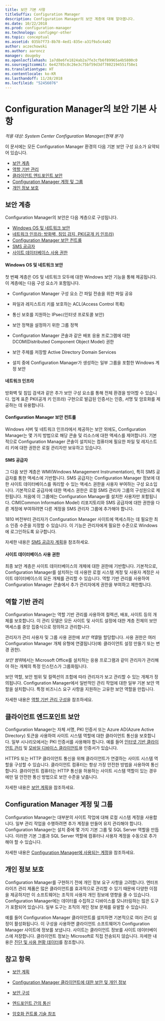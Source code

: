 ```yaml
---
title: 보안 기본 사항
titleSuffix: Configuration Manager
description: Configuration Manager의 보안 계층에 대해 알아봅니다.
ms.date: 10/22/2018
ms.prod: configuration-manager
ms.technology: configmgr-other
ms.topic: conceptual
ms.assetid: 035b7f73-8b78-4ed1-835e-a31f9a5c4a02
author: aczechowski
ms.author: aaroncz
manager: dougeby
ms.openlocfilehash: 1a7d8e6fe1824ab2a7fe3cfb6f89965a4b5800c0
ms.sourcegitcommit: 6e42785c8c26e3c75bf59d3df7802194551f58e1
ms.translationtype: HT
ms.contentlocale: ko-KR
ms.lasthandoff: 11/28/2018
ms.locfileid: "52456076"
---
```

# <a name="fundamentals-of-security-for-configuration-manager"></a>Configuration Manager의 보안 기본 사항

*적용 대상: System Center Configuration Manager(현재 분기)*

이 문서에는 모든 Configuration Manager 환경의 다음 기본 보안 구성 요소가 요약되어 있습니다.
- [보안 계층](#bkmk_layers)
- [역할 기반 관리](#bkmk_rba)
- [클라이언트 엔드포인트 보안](#bkmk_endpoints)
- [Configuration Manager 계정 및 그룹](#bkmk_accounts)
- [개인 정보 보호](#bkmk_privacy)

## <a name="bkmk_layers"></a> 보안 계층

Configuration Manager의 보안은 다음 계층으로 구성됩니다. 
- [Windows OS 및 네트워크 보안](#bkmk_layer-windows)
- [네트워크 인프라: 방화벽, 침입 감지, PKI(공개 키 인프라)](#bkmk_layer-network)
- [Configuration Manager 보안 컨트롤](#bkmk_layer-cm)
- [SMS 공급자](#bkmk_layer-provider)
- [사이트 데이터베이스 사용 권한](#bkmk_layer-db)

#### <a name="bkmk_layer-windows"></a> Windows OS 및 네트워크 보안
첫 번째 계층은 OS 및 네트워크 모두에 대한 Windows 보안 기능을 통해 제공됩니다. 이 계층에는 다음 구성 요소가 포함됩니다.  

-   Configuration Manager 구성 요소 간 파일 전송을 위한 파일 공유  

-   파일과 레지스트리 키를 보호하는 ACL(Access Control 목록)  

-   통신 보호를 지원하는 IPsec(인터넷 프로토콜 보안)  

-   보안 정책을 설정하기 위한 그룹 정책  

-   Configuration Manager 콘솔과 같은 배포 응용 프로그램에 대한 DCOM(Distributed Component Object Model) 권한  

-   보안 주체를 저장할 Active Directory Domain Services  

-   설치 중에 Configuration Manager가 생성하는 일부 그룹을 포함한 Windows 계정 보안  

#### <a name="bkmk_layer-network"></a> 네트워크 인프라

방화벽 및 침입 검색과 같은 추가 보안 구성 요소를 통해 전체 환경을 방어할 수 있습니다. 업계 표준 PKI(공개 키 인프라) 구현으로 발급된 인증서는 인증, 서명 및 암호화를 제공하는 데 유용합니다.  

#### <a name="bkmk_layer-cm"></a> Configuration Manager 보안 컨트롤

Windows 서버 및 네트워크 인프라에서 제공하는 보안 외에도, Configuration Manager는 몇 가지 방법으로 해당 콘솔 및 리소스에 대한 액세스를 제어합니다. 기본적으로 Configuration Manager 콘솔이 설치되는 컴퓨터에 필요한 파일 및 레지스트리 키에 대한 권한은 로컬 관리자만 보유하고 있습니다.  

#### <a name="bkmk_layer-provider"></a> SMS 공급자

그 다음 보안 계층은 WMI(Windows Management Instrumentation), 특히 SMS 공급자를 통한 액세스에 기반합니다. SMS 공급자는 Configuration Manager 정보에 대한 사이트 데이터베이스를 쿼리할 수 있는 액세스 권한을 사용자 부여하는 구성 요소입니다. 기본적으로 공급자에 대한 액세스 권한은 로컬 SMS 관리자 그룹의 구성원으로 제한됩니다. 처음에 이 그룹에는 Configuration Manager를 설치한 사용자만 포함됩니다. CIM(Common Information Model) 리포지토리와 SMS 공급자에 대한 권한을 다른 계정에 부여하려면 다른 계정을 SMS 관리자 그룹에 추가해야 합니다.  

1810 버전부터 관리자가 Configuration Manager 사이트에 액세스하는 데 필요한 최소 인증 수준을 지정할 수 있습니다. 이 기능은 관리자에게 필요한 수준으로 Windows에 로그인하도록 요구합니다. <!--1357013-->  

자세한 내용은 [SMS 공급자 계획](/sccm/core/plan-design/hierarchy/plan-for-the-sms-provider)을 참조하세요.

#### <a name="bkmk_layer-db"></a> 사이트 데이터베이스 사용 권한

최종 보안 계층은 사이트 데이터베이스의 개체에 대한 권한에 기반합니다. 기본적으로, Configuration Manager를 설치하는 데 사용한 로컬 시스템 계정 및 사용자 계정은 사이트 데이터베이스의 모든 개체를 관리할 수 있습니다. 역할 기반 관리를 사용하여 Configuration Manager 콘솔에서 추가 관리자에게 권한을 부여하고 제한합니다.  



## <a name="bkmk_rba"></a> 역할 기반 관리  

 Configuration Manager는 역할 기반 관리를 사용하여 컬렉션, 배포, 사이트 등의 개체를 보호합니다. 이 관리 모델은 모든 사이트 및 사이트 설정에 대한 계층 전체의 보안 액세스를 중앙 집중식으로 정의하고 관리합니다. 

 관리자가 관리 사용자 및 그룹 사용 권한에 *보안 역할*을 할당합니다. 사용 권한은 여러 Configuration Manager 개체 유형에 연결됩니다(예: 클라이언트 설정 만들기 또는 변경 권한). 

 *보안 범위*에서는 Microsoft Office를 설치하는 응용 프로그램과 같이 관리자가 관리해야 하는 개체의 특정 인스턴스가 그룹화됩니다. 

 보안 역할, 보안 범위 및 컬렉션의 조합에 따라 관리자가 보고 관리할 수 있는 개체가 정의됩니다. Configuration Manager에서 일반적인 관리 작업에 대한 일부 기본 보안 역할을 설치합니다. 특정 비즈니스 요구 사항을 지원하는 고유한 보안 역할을 만듭니다.  

 자세한 내용은 [역할 기반 관리 구성](/sccm/core/servers/deploy/configure/configure-role-based-administration)을 참조하세요.  



## <a name="bkmk_endpoints"></a> 클라이언트 엔드포인트 보안  

 Configuration Manager는 자체 서명, PKI 인증서 또는 Azure AD(Azure Active Directory) 토큰을 사용하여 사이트 시스템 역할에 대한 클라이언트 통신을 보호합니다. 일부 시나리오에서는 PKI 인증서를 사용해야 합니다. 예를 들어 [인터넷 기반 클라이언트 관리](/sccm/core/clients/manage/plan-internet-based-client-management) 및 [모바일 디바이스 클라이언트](/sccm/mdm/plan-design/plan-on-premises-mdm)용 인증서가 있습니다.  

 HTTPS 또는 HTTP 클라이언트 통신을 위해 클라이언트가 연결하는 사이트 시스템 역할을 구성할 수 있습니다. 클라이언트 컴퓨터는 항상 가장 안전한 방법을 사용하여 통신합니다. 클라이언트 컴퓨터는 HTTP 통신을 허용하는 사이트 시스템 역할이 있는 경우에만 덜 안전한 통신 방법으로 보안 수준을 낮춥니다.  

 자세한 내용은 [보안 계획](/sccm/core/plan-design/security/plan-for-security)을 참조하세요.



## <a name="bkmk_accounts"></a> Configuration Manager 계정 및 그룹  

 Configuration Manager는 대부분의 사이트 작업에 대해 로컬 시스템 계정을 사용합니다. 일부 관리 작업을 수행하려면 추가 계정을 만들어 유지 관리해야 합니다. Configuration Manager는 설치 중에 몇 가지 기본 그룹 및 SQL Server 역할을 만듭니다. 이러한 기본 그룹과 SQL Server 역할에 컴퓨터나 사용자 계정을 수동으로 추가해야 할 수 있습니다.  

 자세한 내용은 [Configuration Manager에 사용되는 계정](/sccm/core/plan-design/hierarchy/accounts)을 참조하세요.  



## <a name="bkmk_privacy"></a> 개인 정보 보호  

 Configuration Manager를 구현하기 전에 개인 정보 요구 사항을 고려합니다. 엔터프라이즈 관리 제품은 많은 클라이언트를 효과적으로 관리할 수 있기 때문에 다양한 이점을 제공하지만 이 소프트웨어는 조직의 사용자 개인 정보에 영향을 줄 수 있습니다. Configuration Manager에는 데이터를 수집하고 디바이스를 모니터링하는 많은 도구가 포함되어 있습니다. 일부 도구는 조직의 개인 정보 문제를 유발할 수 있습니다.  

 예를 들어 Configuration Manager 클라이언트를 설치하면 기본적으로 여러 관리 설정이 활성화됩니다. 이 구성을 사용하면 클라이언트 소프트웨어가 Configuration Manager 사이트에 정보를 보냅니다. 사이트는 클라이언트 정보를 사이트 데이터베이스에 저장합니다. 클라이언트 정보는 Microsoft로 직접 전송되지 않습니다. 자세한 내용은 [진단 및 사용 현황 데이터](/sccm/core/plan-design/diagnostics/diagnostics-and-usage-data)를 참조합니다.



## <a name="see-also"></a>참고 항목

- [보안 계획](/sccm/core/plan-design/security/plan-for-security)  

- [Configuration Manager 클라이언트에 대한 보안 및 개인 정보](/sccm/core/clients/deploy/plan/security-and-privacy-for-clients)  

- [보안 구성](/sccm/core/plan-design/security/configure-security)   

- [엔드포인트 간의 통신](/sccm/core/plan-design/hierarchy/communications-between-endpoints)  

- [암호화 컨트롤 기술 참조](/sccm/core/plan-design/security/cryptographic-controls-tehnical-reference)  
